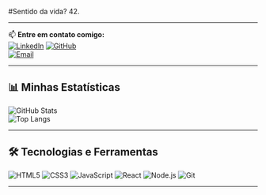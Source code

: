 #Sentido da vida? 42.

---

📫 **Entre em contato comigo:**  
[![LinkedIn](https://img.shields.io/badge/-LinkedIn-0077B5?style=for-the-badge&logo=linkedin&logoColor=white)]([https://www.linkedin.com/in/seu-usuario/](https://www.linkedin.com/in/jo%C3%A3o-marcos-de-paula-guedes/))  
[![GitHub](https://img.shields.io/badge/-GitHub-181717?style=for-the-badge&logo=github&logoColor=white)](https://github.com/JoaoNoturno)  
[![Email](https://img.shields.io/badge/-Email-D14836?style=for-the-badge&logo=gmail&logoColor=white)](mailto:contatojmpg@gmail.com)  

---

## 📊 **Minhas Estatísticas**
![GitHub Stats](https://github-readme-stats.vercel.app/api?username=JoaoNoturnoo&show_icons=true&theme=dracula)  
![Top Langs](https://github-readme-stats.vercel.app/api/top-langs/?username=JoaoNoturno&layout=compact&theme=dracula)  

---

## 🛠 **Tecnologias e Ferramentas**
![HTML5](https://img.shields.io/badge/-HTML5-E34F26?style=flat-square&logo=html5&logoColor=white)
![CSS3](https://img.shields.io/badge/-CSS3-1572B6?style=flat-square&logo=css3)
![JavaScript](https://img.shields.io/badge/-JavaScript-F7DF1E?style=flat-square&logo=javascript&logoColor=black)
![React](https://img.shields.io/badge/-React-61DAFB?style=flat-square&logo=react&logoColor=black)
![Node.js](https://img.shields.io/badge/-Node.js-339933?style=flat-square&logo=node.js&logoColor=white)
![Git](https://img.shields.io/badge/-Git-F05032?style=flat-square&logo=git&logoColor=white)

---
 
